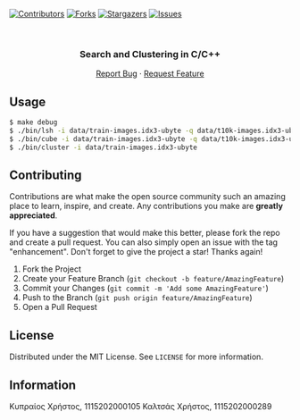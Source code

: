 <!-- Improved compatibility of back to top link: See: https://github.com/xcalts/project-one-DI352/pull/73 -->

<a name="readme-top"></a>

<!--
*** Thanks for checking out the Best-README-Template. If you have a suggestion
*** that would make this better, please fork the repo and create a pull request
*** or simply open an issue with the tag "enhancement".
*** Don't forget to give the project a star!
*** Thanks again! Now go create something AMAZING! :D
-->

<!-- PROJECT SHIELDS -->
<!--
*** I'm using markdown "reference style" links for readability.
*** Reference links are enclosed in brackets [ ] instead of parentheses ( ).
*** See the bottom of this document for the declaration of the reference variables
*** for contributors-url, forks-url, etc. This is an optional, concise syntax you may use.
*** https://www.markdownguide.org/basic-syntax/#reference-style-links
-->

[![Contributors][contributors-shield]][contributors-url]
[![Forks][forks-shield]][forks-url]
[![Stargazers][stars-shield]][stars-url]
[![Issues][issues-shield]][issues-url]

<!-- PROJECT LOGO -->
<br />
<div align="center">
  <h3 align="center">Search and Clustering in C/C++</h3>
  <p align="center">
    <a href="https://github.com/xcalts/project-one-DI352/issues">Report Bug</a>
    ·
    <a href="https://github.com/xcalts/project-one-DI352/issues">Request Feature</a>
  </p>
</div>

## Usage

```sh
$ make debug
$ ./bin/lsh -i data/train-images.idx3-ubyte -q data/t10k-images.idx3-ubyte -o results.txt --hash-function 15 --hash-tables 10 --num-nearest 5 -R 0
$ ./bin/cube -i data/train-images.idx3-ubyte -q data/t10k-images.idx3-ubyte -o results.txt -M 100 -probes 10 -k 14
$ ./bin/cluster -i data/train-images.idx3-ubyte
```

## Contributing

Contributions are what make the open source community such an amazing place to learn, inspire, and create. Any contributions you make are **greatly appreciated**.

If you have a suggestion that would make this better, please fork the repo and create a pull request. You can also simply open an issue with the tag "enhancement".
Don't forget to give the project a star! Thanks again!

1. Fork the Project
2. Create your Feature Branch (`git checkout -b feature/AmazingFeature`)
3. Commit your Changes (`git commit -m 'Add some AmazingFeature'`)
4. Push to the Branch (`git push origin feature/AmazingFeature`)
5. Open a Pull Request

## License

Distributed under the MIT License. See `LICENSE` for more information.

## Information

Κυπραίος Χρήστος, 1115202000105
Καλτσάς Χρήστος, 1115202000289

<!-- MARKDOWN LINKS & IMAGES -->
<!-- https://www.markdownguide.org/basic-syntax/#reference-style-links -->

[contributors-shield]: https://img.shields.io/github/contributors/xcalts/project-one-DI352.svg?style=for-the-badge
[contributors-url]: https://github.com/xcalts/project-one-DI352/graphs/contributors
[forks-shield]: https://img.shields.io/github/forks/xcalts/project-one-DI352.svg?style=for-the-badge
[forks-url]: https://github.com/xcalts/project-one-DI352/network/members
[stars-shield]: https://img.shields.io/github/stars/xcalts/project-one-DI352.svg?style=for-the-badge
[stars-url]: https://github.com/xcalts/project-one-DI352/stargazers
[issues-shield]: https://img.shields.io/github/issues/xcalts/project-one-DI352.svg?style=for-the-badge
[issues-url]: https://github.com/xcalts/project-one-DI352/issues
[license-shield]: https://img.shields.io/github/license/xcalts/project-one-DI352.svg?style=for-the-badge
[license-url]: https://github.com/xcalts/project-one-DI352/blob/master/LICENSE
